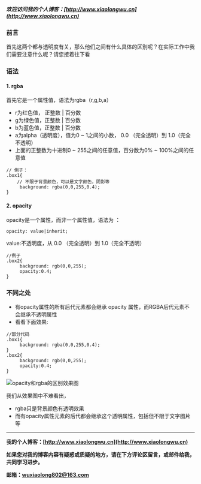 ##### 欢迎访问我的个人博客：[http://www.xiaolongwu.cn](http://www.xiaolongwu.cn)
### 前言
首先这两个都与透明度有关，那么他们之间有什么具体的区别呢？在实际工作中我们需要注意什么呢？请您接着往下看
### 语法
#### 1. rgba
首先它是一个属性值，语法为rgba（r,g,b,a）
- r为红色值， 正整数 | 百分数 
- g为绿色值，正整数 | 百分数
- b为蓝色值，正整数 | 百分数
- a为alpha（透明度），值为0 ~ 1之间的小数， 0.0 （完全透明）到 1.0（完全不透明）
- 上面的正整数为十进制0 ~ 255之间的任意值，百分数为0% ~ 100%之间的任意值

```
// 例子：
.box1{
    // 不限于背景颜色，可以是文字颜色，阴影等
     background: rgba(0,0,255,0.4);
}
```
#### 2. opacity
opacity是一个属性，而非一个属性值，语法为 ：

```
opacity: value|inherit;
```
value:不透明度，从 0.0 （完全透明）到 1.0（完全不透明）

```
//例子
.box2{
     background: rgb(0,0,255);
     opacity:0.4;
}
```


### 不同之处
- 有opacity属性的所有后代元素都会继承 opacity 属性，而RGBA后代元素不会继承不透明属性
- 看看下面效果:

```
//部分代码
.box1{
     background: rgba(0,0,255,0.4);
}
.box2{
     background: rgb(0,0,255);
     opacity:0.4;
}
```

![opacity和rgba的区别效果图](http://olv6wm3nj.bkt.clouddn.com/18-3-30/85615926.jpg)

我们从效果图中不难看出，
- rgba只是背景颜色有透明效果
- 而有opacity属性元素的后代都会继承这个透明属性，包括但不限于文字图片等

---

**我的个人博客：[http://www.xiaolongwu.cn](http://www.xiaolongwu.cn)**

**如果您对我的博客内容有疑惑或质疑的地方，请在下方评论区留言，或邮件给我，共同学习进步。**

**邮箱：wuxiaolong802@163.com**